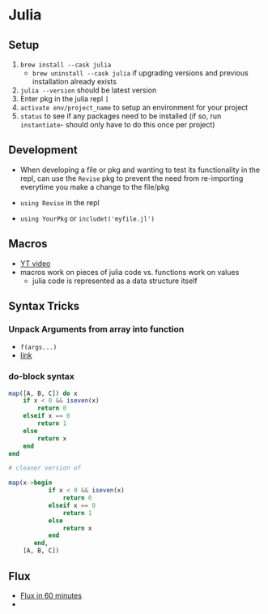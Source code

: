 # Julia

## Setup

1. `brew install --cask julia`
    - `brew uninstall --cask julia` if upgrading versions and previous installation already exists
2. `julia --version` should be latest version
3. Enter pkg in the julia repl `]`
4. `activate env/project_name` to setup an environment for your project
5. `status` to see if any packages need to be installed (if so, run `instantiate`- should only have to do this once per project)

## Development

- When developing a file or pkg and wanting to test its functionality in the repl, can use the `Revise` pkg to prevent the need from re-importing everytime you make a change to the file/pkg

- `using Revise` in the repl

- `using YourPkg` or `includet('myfile.jl')`

    

## Macros

- [YT video](https://www.youtube.com/watch?v=e6LGMeoQhfs)
- macros work on pieces of julia code vs. functions work on values
    - julia code is represented as a data structure itself

## Syntax Tricks

### Unpack Arguments from array into function

- `f(args...)`
- [link](https://discourse.julialang.org/t/unpack-arguments-from-an-array-into-function/29656)

### do-block syntax

``` julia
map([A, B, C]) do x
    if x < 0 && iseven(x)
        return 0
    elseif x == 0
        return 1
    else
        return x
    end
end

# cleaner version of 

map(x->begin
           if x < 0 && iseven(x)
               return 0
           elseif x == 0
               return 1
           else
               return x
           end
       end,
    [A, B, C])
```

## Flux

- [Flux in 60 minutes](https://fluxml.ai/tutorialposts/2020-09-15-deep-learning-flux/)
- 
